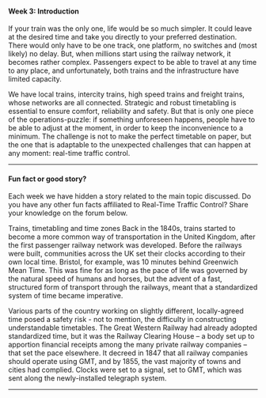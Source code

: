 #### Week 3: Introduction

If your train was the only one, life would be so much simpler. It could leave at the desired time and take you directly to your preferred destination. There would only have to be one track, one platform, no switches and (most likely) no delay. But, when millions start using the railway network, it becomes rather complex. Passengers expect to be able to travel at any time to any place, and unfortunately, both trains and the infrastructure have limited capacity.

We have local trains, intercity trains, high speed trains and freight trains, whose networks are all connected. Strategic and robust timetabling is essential to ensure comfort, reliability and safety. But that is only one piece of the operations-puzzle: if something unforeseen happens, people have to be able to adjust at the moment, in order to keep the inconvenience to a minimum. The challenge is not to make the perfect timetable on paper, but the one that is adaptable to the unexpected challenges that can happen at any moment: real-time traffic control.

---

#### Fun fact or good story?

Each week we have hidden a story related to the main topic discussed. Do you have any other fun facts affiliated to Real-Time Traffic Control? Share your knowledge on the forum below.

Trains, timetabling and time zones
Back in the 1840s, trains started to become a more common way of transportation in the United Kingdom, after the first passenger railway network was developed. Before the railways were built, communities across the UK set their clocks according to their own local time. Bristol, for example, was 10 minutes behind Greenwich Mean Time. This was fine for as long as the pace of life was governed by the natural speed of humans and horses, but the advent of a fast, structured form of transport through the railways, meant that a standardized system of time became imperative.

Various parts of the country working on slightly different, locally-agreed time posed a safety risk - not to mention, the difficulty in constructing understandable timetables. The Great Western Railway had already adopted standardized time, but it was the Railway Clearing House – a body set up to apportion financial receipts among the many private railway companies – that set the pace elsewhere. It decreed in 1847 that all railway companies should operate using GMT, and by 1855, the vast majority of towns and cities had complied. Clocks were set to a signal, set to GMT, which was sent along the newly-installed telegraph system.

---

